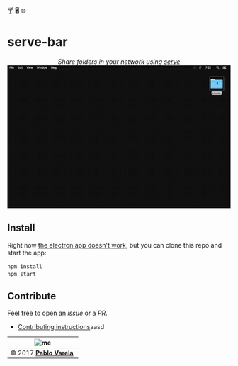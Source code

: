 🍸 🖥 🌐
# serve-bar

<p align="center">
  <i>Share folders in your network using <a href="https://github.com/zeit/serve">serve</a></i>
  <img src="https://github.com/pablopunk/art/raw/master/serve-bar/screen.gif" />
</p>

## Install

Right now [the electron app doesn't work](https://github.com/pablopunk/serve-bar/issues/1), but you can clone this repo and start the app:

```js
npm install
npm start
```

## Contribute

Feel free to open an _issue_ or a _PR_.

* [Contributing instructions](CONTRIBUTING.md)aasd

| ![me](https://www.gravatar.com/avatar/fa50aeff0ddd6e63273a068b04353d9d?s=100) |
| ----------------------------------------------------------------------------- |
| © 2017 [__Pablo Varela__](http://pablo.life) |


